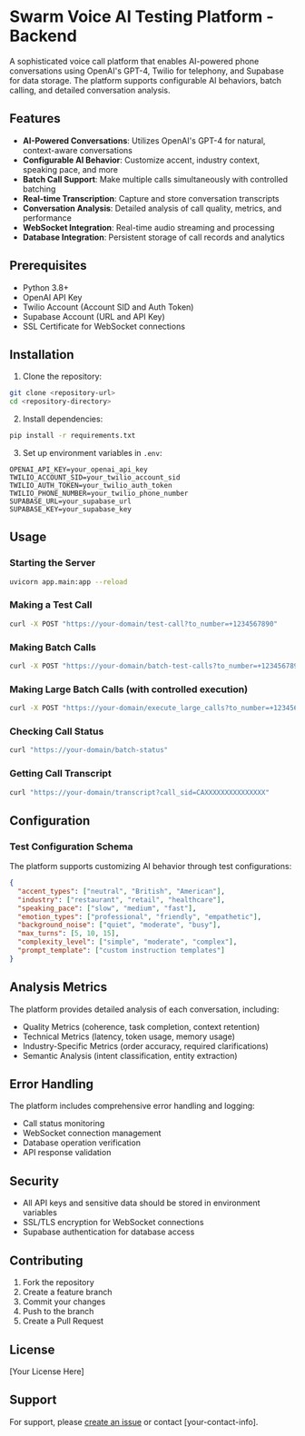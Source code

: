 # Swarm Voice AI Testing Platform - Backend

A sophisticated voice call platform that enables AI-powered phone conversations using OpenAI's GPT-4, Twilio for telephony, and Supabase for data storage. The platform supports configurable AI behaviors, batch calling, and detailed conversation analysis.

## Features

- **AI-Powered Conversations**: Utilizes OpenAI's GPT-4 for natural, context-aware conversations
- **Configurable AI Behavior**: Customize accent, industry context, speaking pace, and more
- **Batch Call Support**: Make multiple calls simultaneously with controlled batching
- **Real-time Transcription**: Capture and store conversation transcripts
- **Conversation Analysis**: Detailed analysis of call quality, metrics, and performance
- **WebSocket Integration**: Real-time audio streaming and processing
- **Database Integration**: Persistent storage of call records and analytics

## Prerequisites

- Python 3.8+
- OpenAI API Key
- Twilio Account (Account SID and Auth Token)
- Supabase Account (URL and API Key)
- SSL Certificate for WebSocket connections

## Installation

1. Clone the repository:
```bash
git clone <repository-url>
cd <repository-directory>
```

2. Install dependencies:
```bash
pip install -r requirements.txt
```

3. Set up environment variables in `.env`:
```env
OPENAI_API_KEY=your_openai_api_key
TWILIO_ACCOUNT_SID=your_twilio_account_sid
TWILIO_AUTH_TOKEN=your_twilio_auth_token
TWILIO_PHONE_NUMBER=your_twilio_phone_number
SUPABASE_URL=your_supabase_url
SUPABASE_KEY=your_supabase_key
```

## Usage

### Starting the Server

```bash
uvicorn app.main:app --reload
```

### Making a Test Call

```bash
curl -X POST "https://your-domain/test-call?to_number=+1234567890"
```

### Making Batch Calls

```bash
curl -X POST "https://your-domain/batch-test-calls?to_number=+1234567890&num_calls=2"
```

### Making Large Batch Calls (with controlled execution)

```bash
curl -X POST "https://your-domain/execute_large_calls?to_number=+1234567890&total_calls=4"
```

### Checking Call Status

```bash
curl "https://your-domain/batch-status"
```

### Getting Call Transcript

```bash
curl "https://your-domain/transcript?call_sid=CAXXXXXXXXXXXXXXX"
```

## Configuration

### Test Configuration Schema

The platform supports customizing AI behavior through test configurations:

```json
{
  "accent_types": ["neutral", "British", "American"],
  "industry": ["restaurant", "retail", "healthcare"],
  "speaking_pace": ["slow", "medium", "fast"],
  "emotion_types": ["professional", "friendly", "empathetic"],
  "background_noise": ["quiet", "moderate", "busy"],
  "max_turns": [5, 10, 15],
  "complexity_level": ["simple", "moderate", "complex"],
  "prompt_template": ["custom instruction templates"]
}
```

## Analysis Metrics

The platform provides detailed analysis of each conversation, including:

- Quality Metrics (coherence, task completion, context retention)
- Technical Metrics (latency, token usage, memory usage)
- Industry-Specific Metrics (order accuracy, required clarifications)
- Semantic Analysis (intent classification, entity extraction)

## Error Handling

The platform includes comprehensive error handling and logging:
- Call status monitoring
- WebSocket connection management
- Database operation verification
- API response validation

## Security

- All API keys and sensitive data should be stored in environment variables
- SSL/TLS encryption for WebSocket connections
- Supabase authentication for database access

## Contributing

1. Fork the repository
2. Create a feature branch
3. Commit your changes
4. Push to the branch
5. Create a Pull Request

## License

[Your License Here]

## Support

For support, please [create an issue](your-issue-tracker-url) or contact [your-contact-info].